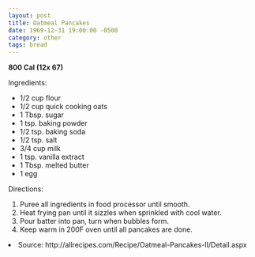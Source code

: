 ```yaml
---
layout: post
title: Oatmeal Pancakes
date: 1969-12-31 19:00:00 -0500
category: other
tags: bread
---
```

<b>800 Cal (12x 67)</b>
<p>Ingredients:</p><ul>
<li>1/2 cup	flour</li>
<li>1/2 cup	quick cooking oats</li>
<li>1 Tbsp.	sugar</li>
<li>1 tsp.	baking powder</li>
<li>1/2 tsp.	baking soda</li>
<li>1/2 tsp.	salt</li>
<li>3/4 cup	milk</li>
<li>1 tsp.	vanilla extract</li>
<li>1 Tbsp.	melted butter</li>
<li>1	egg</li>
</ul>
<p>Directions:</p>
<ol>
<li>Puree all ingredients in food processor until smooth.</li>
<li>Heat frying pan until it sizzles when sprinkled with cool water.</li>
<li>Pour batter into pan, turn when bubbles form.</li>
<li>Keep warm in 200F oven until all pancakes are done.</li>
</ol>
<li>Source: http://allrecipes.com/Recipe/Oatmeal-Pancakes-II/Detail.aspx </li>
